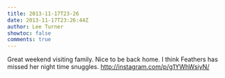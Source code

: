 ```yaml
---
title: 2013-11-17T23-26
date: 2013-11-17T23:26:44Z
author: Lee Turner
showtoc: false
comments: true
---
```


Great weekend visiting family. Nice to be back home. I think Feathers has missed her night time snuggles. http://instagram.com/p/g1YWhWsiyN/

